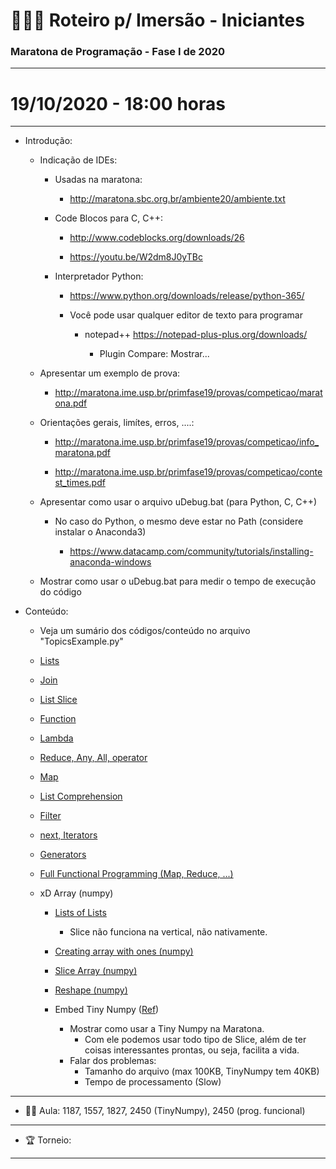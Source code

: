 # :blue_book::green_book::notebook: Roteiro p/ Imersão - Iniciantes


### Maratona de Programação - Fase I de 2020

*****

# 19/10/2020 - 18:00 horas

*****

- Introdução:

	- Indicação de IDEs:

		- Usadas na maratona: 

			- http://maratona.sbc.org.br/ambiente20/ambiente.txt

		- Code Blocos para C, C++:

			- http://www.codeblocks.org/downloads/26

			- https://youtu.be/W2dm8J0yTBc

		- Interpretador Python:

			- https://www.python.org/downloads/release/python-365/

			- Você pode usar qualquer editor de texto para programar 

				- notepad++ https://notepad-plus-plus.org/downloads/
				
					- Plugin Compare: Mostrar...

	- Apresentar um exemplo de prova:

		- http://maratona.ime.usp.br/primfase19/provas/competicao/maratona.pdf

	- Orientações gerais, limítes, erros, ....:

		- http://maratona.ime.usp.br/primfase19/provas/competicao/info_maratona.pdf

		- http://maratona.ime.usp.br/primfase19/provas/competicao/contest_times.pdf

	- Apresentar como usar o arquivo uDebug.bat (para Python, C, C++)

		- No caso do Python, o mesmo deve estar no Path (considere instalar o Anaconda3)

			- https://www.datacamp.com/community/tutorials/installing-anaconda-windows

	- Mostrar como usar o uDebug.bat para medir o tempo de execução do código

- Conteúdo:
	- Veja um sumário dos códigos/conteúdo no arquivo "TopicsExample.py"

	- [Lists](https://towardsdatascience.com/python-basics-6-lists-and-list-manipulation-a56be62b1f95)
	
	- [Join](https://www.programiz.com/python-programming/methods/string/join)
	
	- [List Slice](https://medium.com/@daviferreirasantog/entendendo-list-slice-do-python-fe5cac2ecdae)
	
	- [Function](https://realpython.com/defining-your-own-python-function/)
	
	- [Lambda](https://realpython.com/python-lambda/)
	
	- [Reduce, Any, All, operator](https://realpython.com/python-reduce-function/)
	
	- [Map](https://medium.com/better-programming/exploring-map-vs-starmap-in-python-6bcf32f5fa4a)
	
	- [List Comprehension](https://realpython.com/list-comprehension-python/)
	
	- [Filter](https://medium.com/dev-genius/filter-vs-itertools-filterfalse-in-python-d2e56ec54cae)
	
	- [next, Iterators](https://medium.com/techgannet/iterators-in-python-35750998fb7c)
	
	- [Generators](https://medium.com/@cunhasb/python-generators-aabcb5834724)
	
	- [Full Functional Programming (Map, Reduce, ...)](https://docs.python.org/3/howto/functional.html)
	
	- xD Array (numpy)
		- [Lists of Lists](https://snakify.org/en/lessons/two_dimensional_lists_arrays/)
			- Slice não funciona na vertical, não nativamente.
		
		- [Creating array with ones (numpy)](https://www.journaldev.com/32792/numpy-ones-in-python)
		
		- [Slice Array (numpy)](https://www.pythoninformer.com/python-libraries/numpy/index-and-slice/)
		
		- [Reshape (numpy)](https://www.geeksforgeeks.org/numpy-reshape-python/)
		
		- Embed Tiny Numpy ([Ref](https://github.com/wadetb/tinynumpy))
			- Mostrar como usar a Tiny Numpy na Maratona.
				- Com ele podemos usar todo tipo de Slice, além de ter coisas interessantes prontas, ou seja, facilita a vida.
			- Falar dos problemas:
				- Tamanho do arquivo (max 100KB, TinyNumpy tem 40KB)
				- Tempo de processamento (Slow)

*********

- 👨‍🏫 Aula: 1187, 1557, 1827, 2450 (TinyNumpy), 2450 (prog. funcional)

*********

- 🏆 Torneio: 
 
*********












